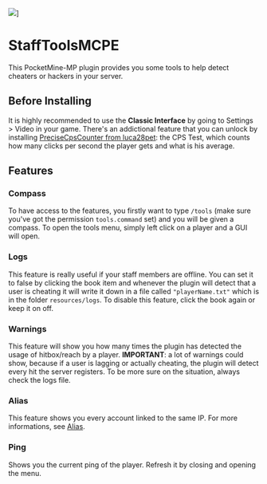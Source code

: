 ![](https://poggit.pmmp.io/shield.state/StaffTools)]

# StaffToolsMCPE
This PocketMine-MP plugin provides you some tools to help detect cheaters or hackers in your server.
## Before Installing
It is highly recommended to use the **Classic Interface** by going to Settings > Video in your game.
There's an addictional feature that you can unlock by installing [PreciseCpsCounter from luca28pet](https://github.com/luca28pet/PreciseCpsCounter): the CPS Test, which counts how many clicks per second the player gets and what is his average.
## Features
### Compass
To have access to the features, you firstly want to type ```/tools``` (make sure you've got the permission ```tools.command``` set) and you will be given a compass. To open the tools menu, simply left click on a player and a GUI will open.
### Logs
This feature is really useful if your staff members are offline. You can set it to false by clicking the book item and whenever the plugin will detect that a user is cheating it will write it down in a file called ```"playerName.txt"``` which is in the folder ```resources/logs```. To disable this feature, click the book again or keep it on off.
### Warnings
This feature will show you how many times the plugin has detected the usage of hitbox/reach by a player.
__IMPORTANT__: a lot of warnings could show, because  if a user is lagging or actually cheating, the plugin will detect every hit the server registers. To be more sure on the situation, always check the logs file.
### Alias
This feature shows you every account linked to the same IP. For more informations, see [Alias](https://github.com/poggit-orphanage/Alias).
### Ping
Shows you the current ping of the player. Refresh it by closing and opening the menu.
